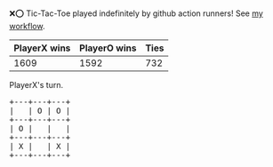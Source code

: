 :x::o: Tic-Tac-Toe played indefinitely by github action runners! See [my workflow](.github/workflows/play.yaml).

|PlayerX wins|PlayerO wins|Ties|
|-|-|-|
|1609|1592|732|

PlayerX's turn.

<pre>
+---+---+---+
|   | O | O |
+---+---+---+
| O |   |   |
+---+---+---+
| X |   | X |
+---+---+---+
</pre>